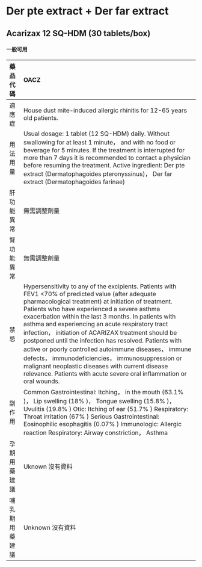 # Der pte extract + Der far extract

## Acarizax 12 SQ-HDM (30 tablets/box)

#### 一般可用

| 藥品代碼       | OACZ                                                                                                                                                                                                                                                                                                                                                                                                                                                                                                                                                                                                                                                                           |
|:---------------|:-------------------------------------------------------------------------------------------------------------------------------------------------------------------------------------------------------------------------------------------------------------------------------------------------------------------------------------------------------------------------------------------------------------------------------------------------------------------------------------------------------------------------------------------------------------------------------------------------------------------------------------------------------------------------------|
| 適應症         | House dust mite-induced allergic rhinitis for 12-65 years old patients.                                                                                                                                                                                                                                                                                                                                                                                                                                                                                                                                                                                                        |
| 用法用量       | Usual dosage: 1 tablet (12 SQ-HDM) daily. Without swallowing for at least 1 minute， and with no food or beverage for 5 minutes. If the treatment is interrupted for more than 7 days it is recommended to contact a physician before resuming the treatment. Active ingredient: Der pte extract (Dermatophagoides pteronyssinus)， Der far extract (Dermatophagoides farinae)                                                                                                                                                                                                                                                                                                 |
| 肝功能異常     | 無需調整劑量                                                                                                                                                                                                                                                                                                                                                                                                                                                                                                                                                                                                                                                                   |
| 腎功能異常     | 無需調整劑量                                                                                                                                                                                                                                                                                                                                                                                                                                                                                                                                                                                                                                                                   |
| 禁忌           | Hypersensitivity to any of the excipients. Patients with FEV1 <70% of predicted value (after adequate pharmacological treatment) at initiation of treatment. Patients who have experienced a severe asthma exacerbation within the last 3 months. In patients with asthma and experiencing an acute respiratory tract infection， initiation of ACARIZAX treatment should be postponed until the infection has resolved. Patients with active or poorly controlled autoimmune diseases， immune defects， immunodeficiencies， immunosuppression or malignant neoplastic diseases with current disease relevance. Patients with acute severe oral inflammation or oral wounds. |
| 副作用         | Common Gastrointestinal: Itching， in the mouth (63.1% )， Lip swelling (18% )， Tongue swelling (15.8% )， Uvulitis (19.8% ) Otic: Itching of ear (51.7% ) Respiratory: Throat irritation (67% ) Serious Gastrointestinal: Eosinophilic esophagitis (0.07% ) Immunologic: Allergic reaction Respiratory: Airway constriction， Asthma                                                                                                                                                                                                                                                                                                                                         |
| 孕期用藥建議   | Uknown 沒有資料                                                                                                                                                                                                                                                                                                                                                                                                                                                                                                                                                                                                                                                                |
| 哺乳期用藥建議 | Unknown 沒有資料                                                                                                                                                                                                                                                                                                                                                                                                                                                                                                                                                                                                                                                               |

